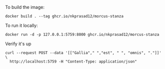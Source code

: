 To build the image:

```
docker build . --tag ghcr.io/nkprasad12/morcus-stanza
```

To run it locally:

```
docker run -d -p 127.0.0.1:5759:8000 ghcr.io/nkprasad12/morcus-stanza
```

Verify it's up

```
curl --request POST --data '[["Gallia"," ","est", " ", "omnis", "."]]' \
  http://localhost:5759 -H "Content-Type: application/json"
```

